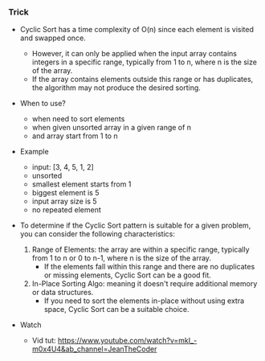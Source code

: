 ### Trick
- Cyclic Sort has a time complexity of O(n) since each element is visited and swapped once. 
    - However, it can only be applied when the input array contains integers in a specific range, typically from 1 to n, where n is the size of the array.
    - If the array contains elements outside this range or has duplicates, the algorithm may not produce the desired sorting.

- When to use?
    - when need to sort elements
    - when given unsorted array in a given range of n
    - and array start from 1 to n

- Example
    - input: [3, 4, 5, 1, 2]
    - unsorted
    - smallest element starts from 1
    - biggest element is 5
    - input array size is 5
    - no repeated element

- To determine if the Cyclic Sort pattern is suitable for a given problem, you can consider the following characteristics:
    1. Range of Elements: the array are within a specific range, typically from 1 to n or 0 to n-1, where n is the size of the array. 
        - If the elements fall within this range and there are no duplicates or missing elements, Cyclic Sort can be a good fit.
    2. In-Place Sorting Algo: meaning it doesn't require additional memory or data structures. 
        - If you need to sort the elements in-place without using extra space, Cyclic Sort can be a suitable choice.

- Watch
    - Vid tut: https://www.youtube.com/watch?v=mkI_-m0x4U4&ab_channel=JeanTheCoder
